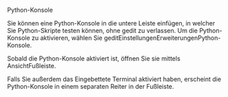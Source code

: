 <!--
German translation of the gedit documentation

Jan Arne Petersen <jap@gnome.org>, 2007.
Mario Blättermann <mario.blaettermann@gmail.com>, 2008-2013, 2017, 2020.
Andre Klapper <ak-47@gmx.net>, 2009.
Wolfgang Stöggl <c72578@yahoo.de>, 2011.
Gabor Karsay <gabor.karsay@gmx.at>, 2011.
Benjamin Steinwender <b@stbe.at>, 2014.
Christian Kirbach <Christian.Kirbach@gmail.com>, 2011, 2013-2014.
Jürgen Benvenuti <gastornis@posteo.org>, 2022.

Translator credits:
Jan Arne Petersen <jap@gnome.org>, 2007
Mario Blättermann <mario.blaettermann@gmail.com>, 2008-2013, 2020
Christian Kirbach <christian.kirbach@gmail.com>, 2011-2020
Benjamin Steinwender <b@stbe.at>, 2014-2015
Jürgen Benvenuti <gastornis@posteo.org>, 2022
-->

Python-Konsole

Sie können eine Python-Konsole in die untere Leiste einfügen, in welcher Sie Python-Skripte testen können, ohne <app>gedit</app> zu verlassen. Um die Python-Konsole zu aktivieren, wählen Sie <guiseq><gui style="menu">gedit</gui><gui style="menuitem">Einstellungen</gui><gui>Erweiterungen</gui><gui>Python-Konsole</gui></guiseq>.

Sobald die Python-Konsole aktiviert ist, öffnen Sie sie mittels <guiseq><gui>Ansicht</gui><gui>Fußleiste</gui></guiseq>.

Falls Sie außerdem das <gui>Eingebettete Terminal</gui> aktiviert haben, erscheint die <gui>Python-Konsole</gui> in einem separaten Reiter in der Fußleiste.
